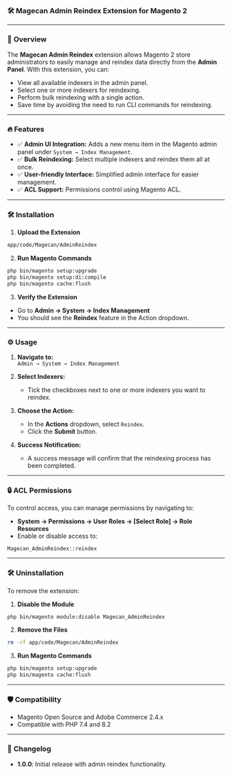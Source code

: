 ### 🛠️ **Magecan Admin Reindex Extension for Magento 2**

---

### 🚀 **Overview**

The **Magecan Admin Reindex** extension allows Magento 2 store administrators to easily manage and reindex data directly from the **Admin Panel**. With this extension, you can:

- View all available indexers in the admin panel.
- Select one or more indexers for reindexing.
- Perform bulk reindexing with a single action.
- Save time by avoiding the need to run CLI commands for reindexing.

---

### 🔥 **Features**
- ✅ **Admin UI Integration:** Adds a new menu item in the Magento admin panel under `System → Index Management`.
- ✅ **Bulk Reindexing:** Select multiple indexers and reindex them all at once.
- ✅ **User-friendly Interface:** Simplified admin interface for easier management.
- ✅ **ACL Support:** Permissions control using Magento ACL.

---

### 🛠️ **Installation**

1. **Upload the Extension**
```bash
app/code/Magecan/AdminReindex
```

2. **Run Magento Commands**
```bash
php bin/magento setup:upgrade
php bin/magento setup:di:compile
php bin/magento cache:flush
```

3. **Verify the Extension**
- Go to **Admin → System → Index Management**
- You should see the **Reindex** feature in the Action dropdown.

---

### ⚙️ **Usage**

1. **Navigate to:**  
   `Admin → System → Index Management`

2. **Select Indexers:**
   - Tick the checkboxes next to one or more indexers you want to reindex.

3. **Choose the Action:**
   - In the **Actions** dropdown, select `Reindex`.
   - Click the **Submit** button.

4. **Success Notification:**
   - A success message will confirm that the reindexing process has been completed.

---

### 🔒 **ACL Permissions**

To control access, you can manage permissions by navigating to:
- **System → Permissions → User Roles → [Select Role] → Role Resources**
- Enable or disable access to:
```
Magecan_AdminReindex::reindex
```

---

### 🛠️ **Uninstallation**
To remove the extension:

1. **Disable the Module**
```bash
php bin/magento module:disable Magecan_AdminReindex
```

2. **Remove the Files**
```bash
rm -rf app/code/Magecan/AdminReindex
```

3. **Run Magento Commands**
```bash
php bin/magento setup:upgrade
php bin/magento cache:flush
```

---

### 🛡️ **Compatibility**
- Magento Open Source and Adobe Commerce 2.4.x
- Compatible with PHP 7.4 and 8.2

---

### 📝 **Changelog**
- **1.0.0**: Initial release with admin reindex functionality.
